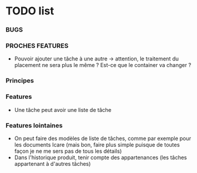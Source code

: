 # TODO list

### BUGS

### PROCHES FEATURES


* Pouvoir ajouter une tâche à une autre
  -> attention, le traitement du placement ne sera plus le même
  ? Est-ce que le container va changer ?

### Principes


### Features

* Une tâche peut avoir une liste de tâche

### Features lointaines
* On peut faire des modèles de liste de tâches, comme par exemple pour les documents Icare (mais bon, faire plus simple puisque de toutes façon je ne me sers pas de tous les détails)
* Dans l'historique produit, tenir compte des appartenances (les tâches appartenant à d'autres tâches)
